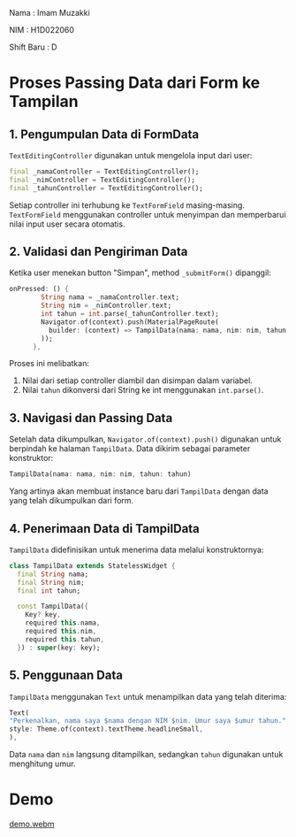Nama       : Imam Muzakki

NIM        : H1D022060

Shift Baru : D


# Proses Passing Data dari Form ke Tampilan

## 1. Pengumpulan Data di FormData

`TextEditingController` digunakan untuk mengelola input dari user:

```dart
final _namaController = TextEditingController();
final _nimController = TextEditingController();
final _tahunController = TextEditingController();
```

Setiap controller ini terhubung ke `TextFormField` masing-masing. `TextFormField` menggunakan controller untuk menyimpan dan memperbarui nilai input user secara otomatis.

## 2. Validasi dan Pengiriman Data

Ketika user menekan button "Simpan", method `_submitForm()` dipanggil:

```dart
onPressed: () {
        String nama = _namaController.text;
        String nim = _nimController.text;
        int tahun = int.parse(_tahunController.text);
        Navigator.of(context).push(MaterialPageRoute(
          builder: (context) => TampilData(nama: nama, nim: nim, tahun: tahun),
        ));
      },
```

Proses ini melibatkan:
1. Nilai dari setiap controller diambil dan disimpan dalam variabel.
2. Nilai `tahun` dikonversi dari String ke int menggunakan `int.parse()`.

## 3. Navigasi dan Passing Data

Setelah data dikumpulkan, `Navigator.of(context).push()` digunakan untuk berpindah ke halaman `TampilData`. Data dikirim sebagai parameter konstruktor:

```dart
TampilData(nama: nama, nim: nim, tahun: tahun)
```

Yang artinya akan membuat instance baru dari `TampilData` dengan data yang telah dikumpulkan dari form.

## 4. Penerimaan Data di TampilData

`TampilData` didefinisikan untuk menerima data melalui konstruktornya:

```dart
class TampilData extends StatelessWidget {
  final String nama;
  final String nim;
  final int tahun;

  const TampilData({
    Key? key,
    required this.nama,
    required this.nim,
    required this.tahun,
  }) : super(key: key);
```

## 5. Penggunaan Data

`TampilData` menggunakan `Text` untuk menampilkan data yang telah diterima:

```dart
Text(
"Perkenalkan, nama saya $nama dengan NIM $nim. Umur saya $umur tahun.",
style: Theme.of(context).textTheme.headlineSmall,
),
```

Data `nama` dan `nim` langsung ditampilkan, sedangkan `tahun` digunakan untuk menghitung umur.

# Demo
[demo.webm](https://github.com/user-attachments/assets/8528f421-41f2-4646-896b-b905dcb51ef3)

